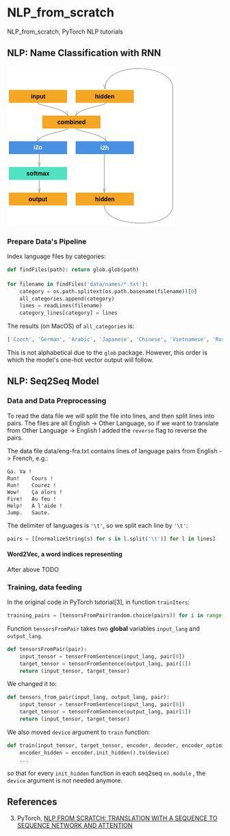 # NLP_from_scratch

NLP_from_scratch, PyTorch NLP tutorials

## NLP: Name Classification with RNN

![RNN Model](./assets/rnn_model.png)

### Prepare Data's Pipeline

Index language files by categories:

```Python
def findFiles(path): return glob.glob(path)

for filename in findFiles('data/names/*.txt'):
    category = os.path.splitext(os.path.basename(filename))[0]
    all_categories.append(category)
    lines = readLines(filename)
    category_lines[category] = lines
```

The results (on MacOS) of `all_categories` is:

```bash
['Czech', 'German', 'Arabic', 'Japanese', 'Chinese', 'Vietnamese', 'Russian', 'French', 'Irish', 'English', 'Spanish', 'Greek', 'Italian', 'Portuguese', 'Scottish', 'Dutch', 'Korean', 'Polish']
```

This is not alphabetical due to the `glob` package. However, this order is which the model's one-hot vector output will follow.

## NLP: Seq2Seq Model

### Data and Data Preprocessing

To read the data file we will split the file into lines, and then split lines into pairs. The files are all English → Other Language, so if we want to translate from Other Language → English I added the `reverse` flag to reverse the pairs.

The data file data/eng-fra.txt contains lines of language pairs from English -> French, e.g.:

```
Go.	Va !
Run!	Cours !
Run!	Courez !
Wow!	Ça alors !
Fire!	Au feu !
Help!	À l'aide !
Jump.	Saute.
```

The delimiter of languages is `'\t'`, so we split each line by `'\t'`:

```Python
pairs = [[normalizeString(s) for s in l.split('\t')] for l in lines]
```

#### Word2Vec, a word indices representing

After above TODO

### Training, data feeding

In the original code in PyTorch tutorial\[3\], in function `trainIters`:

```Python
training_pairs = [tensorsFromPair(random.choice(pairs)) for i in range(n_iters)]
```

Function `tensorsFromPair` takes two **global** variables `input_lang` and `output_lang`.

```Python
def tensorsFromPair(pair):
    input_tensor = tensorFromSentence(input_lang, pair[0])
    target_tensor = tensorFromSentence(output_lang, pair[1])
    return (input_tensor, target_tensor)
```

We changed it to:

```Python
def tensors_from_pair(input_lang, output_lang, pair):
    input_tensor = tensorFromSentence(input_lang, pair[0])
    target_tensor = tensorFromSentence(output_lang, pair[1])
    return (input_tensor, target_tensor)
```

We also moved `device` argument to `train` function:

```Python
def train(input_tensor, target_tensor, encoder, decoder, encoder_optimizer, decoder_optimizer, criterion, max_length, device):
    encoder_hidden = encoder.init_hidden().to(device)
    ...
```

so that for every `init_hidden` function in each seq2seq `nn.module` , the `device` argument is not needed anymore.

## References

3. PyTorch, [NLP FROM SCRATCH: TRANSLATION WITH A SEQUENCE TO SEQUENCE NETWORK AND ATTENTION](https://pytorch.org/tutorials/intermediate/seq2seq_translation_tutorial.html)
